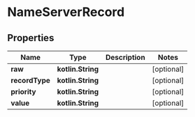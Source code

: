 
# NameServerRecord

## Properties
Name | Type | Description | Notes
------------ | ------------- | ------------- | -------------
**raw** | **kotlin.String** |  |  [optional]
**recordType** | **kotlin.String** |  |  [optional]
**priority** | **kotlin.String** |  |  [optional]
**value** | **kotlin.String** |  |  [optional]



